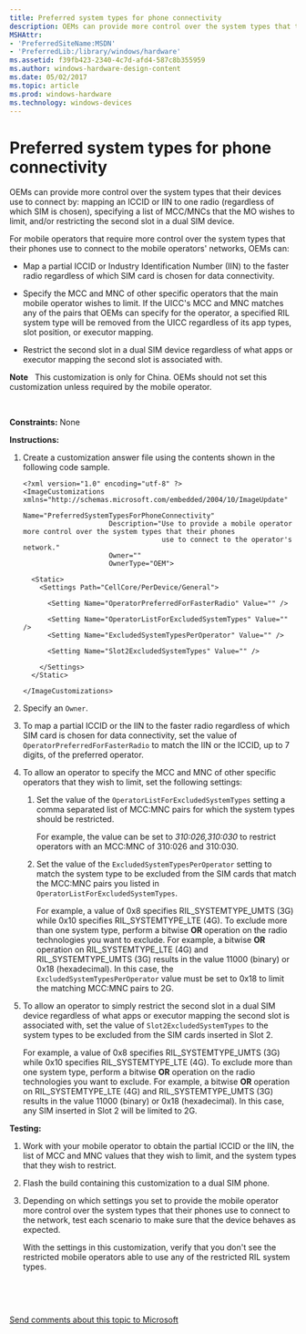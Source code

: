 ```yaml
---
title: Preferred system types for phone connectivity
description: OEMs can provide more control over the system types that their devices use to connect by mapping an ICCID or IIN to one radio (regardless of which SIM is chosen), specifying a list of MCC/MNCs that the MO wishes to limit, and/or restricting the second slot in a dual SIM device.
MSHAttr:
- 'PreferredSiteName:MSDN'
- 'PreferredLib:/library/windows/hardware'
ms.assetid: f39fb423-2340-4c7d-afd4-587c8b355959
ms.author: windows-hardware-design-content
ms.date: 05/02/2017
ms.topic: article
ms.prod: windows-hardware
ms.technology: windows-devices
---
```


# Preferred system types for phone connectivity


OEMs can provide more control over the system types that their devices use to connect by: mapping an ICCID or IIN to one radio (regardless of which SIM is chosen), specifying a list of MCC/MNCs that the MO wishes to limit, and/or restricting the second slot in a dual SIM device.

For mobile operators that require more control over the system types that their phones use to connect to the mobile operators' networks, OEMs can:

-   Map a partial ICCID or Industry Identification Number (IIN) to the faster radio regardless of which SIM card is chosen for data connectivity.

-   Specify the MCC and MNC of other specific operators that the main mobile operator wishes to limit. If the UICC's MCC and MNC matches any of the pairs that OEMs can specify for the operator, a specified RIL system type will be removed from the UICC regardless of its app types, slot position, or executor mapping.

-   Restrict the second slot in a dual SIM device regardless of what apps or executor mapping the second slot is associated with.

**Note**  
This customization is only for China. OEMs should not set this customization unless required by the mobile operator.

 

<a href="" id="constraints---none"></a>**Constraints:** None  

<a href="" id="instructions-"></a>**Instructions:**  
1.  Create a customization answer file using the contents shown in the following code sample.

    ``` syntax
    <?xml version="1.0" encoding="utf-8" ?>  
    <ImageCustomizations xmlns="http://schemas.microsoft.com/embedded/2004/10/ImageUpdate"  
                         Name="PreferredSystemTypesForPhoneConnectivity"  
                         Description="Use to provide a mobile operator more control over the system types that their phones
                                      use to connect to the operator's network."  
                         Owner=""  
                         OwnerType="OEM"> 
      
      <Static>  
        <Settings Path="CellCore/PerDevice/General">  

          <Setting Name="OperatorPreferredForFasterRadio" Value="" />   

          <Setting Name="OperatorListForExcludedSystemTypes" Value="" /> 
          <Setting Name="ExcludedSystemTypesPerOperator" Value="" /> 

          <Setting Name="Slot2ExcludedSystemTypes" Value="" />   

        </Settings>  
      </Static>

    </ImageCustomizations>
    ```

2.  Specify an `Owner`.

3.  To map a partial ICCID or the IIN to the faster radio regardless of which SIM card is chosen for data connectivity, set the value of `OperatorPreferredForFasterRadio` to match the IIN or the ICCID, up to 7 digits, of the preferred operator.

4.  To allow an operator to specify the MCC and MNC of other specific operators that they wish to limit, set the following settings:

    1.  Set the value of the `OperatorListForExcludedSystemTypes` setting a comma separated list of MCC:MNC pairs for which the system types should be restricted.

        For example, the value can be set to *310:026,310:030* to restrict operators with an MCC:MNC of 310:026 and 310:030.

    2.  Set the value of the `ExcludedSystemTypesPerOperator` setting to match the system type to be excluded from the SIM cards that match the MCC:MNC pairs you listed in `OperatorListForExcludedSystemTypes`. 

        For example, a value of 0x8 specifies RIL\_SYSTEMTYPE\_UMTS (3G) while 0x10 specifies RIL\_SYSTEMTYPE\_LTE (4G). To exclude more than one system type, perform a bitwise **OR** operation on the radio technologies you want to exclude. For example, a bitwise **OR** operation on RIL\_SYSTEMTYPE\_LTE (4G) and RIL\_SYSTEMTYPE\_UMTS (3G) results in the value 11000 (binary) or 0x18 (hexadecimal). In this case, the `ExcludedSystemTypesPerOperator` value must be set to 0x18 to limit the matching MCC:MNC pairs to 2G.

5.  To allow an operator to simply restrict the second slot in a dual SIM device regardless of what apps or executor mapping the second slot is associated with, set the value of `Slot2ExcludedSystemTypes` to the system types to be excluded from the SIM cards inserted in Slot 2.

    For example, a value of 0x8 specifies RIL\_SYSTEMTYPE\_UMTS (3G) while 0x10 specifies RIL\_SYSTEMTYPE\_LTE (4G). To exclude more than one system type, perform a bitwise **OR** operation on the radio technologies you want to exclude. For example, a bitwise **OR** operation on RIL\_SYSTEMTYPE\_LTE (4G) and RIL\_SYSTEMTYPE\_UMTS (3G) results in the value 11000 (binary) or 0x18 (hexadecimal). In this case, any SIM inserted in Slot 2 will be limited to 2G.

<a href="" id="testing-"></a>**Testing:**  
1.  Work with your mobile operator to obtain the partial ICCID or the IIN, the list of MCC and MNC values that they wish to limit, and the system types that they wish to restrict.

2.  Flash the build containing this customization to a dual SIM phone.

3.  Depending on which settings you set to provide the mobile operator more control over the system types that their phones use to connect to the network, test each scenario to make sure that the device behaves as expected.

    With the settings in this customization, verify that you don't see the restricted mobile operators able to use any of the restricted RIL system types.

 

 

[Send comments about this topic to Microsoft](mailto:wsddocfb@microsoft.com?subject=Documentation%20feedback%20%5Bp_phCustomization\p_phCustomization%5D:%20Preferred%20system%20types%20for%20phone%20connectivity%20%20RELEASE:%20%289/7/2016%29&body=%0A%0APRIVACY%20STATEMENT%0A%0AWe%20use%20your%20feedback%20to%20improve%20the%20documentation.%20We%20don't%20use%20your%20email%20address%20for%20any%20other%20purpose,%20and%20we'll%20remove%20your%20email%20address%20from%20our%20system%20after%20the%20issue%20that%20you're%20reporting%20is%20fixed.%20While%20we're%20working%20to%20fix%20this%20issue,%20we%20might%20send%20you%20an%20email%20message%20to%20ask%20for%20more%20info.%20Later,%20we%20might%20also%20send%20you%20an%20email%20message%20to%20let%20you%20know%20that%20we've%20addressed%20your%20feedback.%0A%0AFor%20more%20info%20about%20Microsoft's%20privacy%20policy,%20see%20http://privacy.microsoft.com/default.aspx. "Send comments about this topic to Microsoft")




